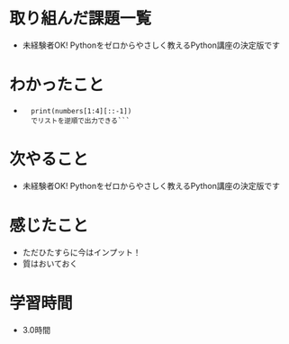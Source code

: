 # 取り組んだ課題一覧

- 未経験者OK! Pythonをゼロからやさしく教えるPython講座の決定版です

# わかったこと

- ```numbers = [1, 2, 3, 4, 5]
    print(numbers[1:4][::-1]) 
    でリストを逆順で出力できる```

# 次やること

- 未経験者OK! Pythonをゼロからやさしく教えるPython講座の決定版です

# 感じたこと

- ただひたすらに今はインプット！
- 質はおいておく

# 学習時間

- 3.0時間